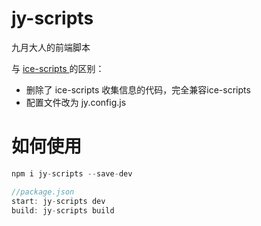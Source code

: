 # jy-scripts

九月大人的前端脚本

与 [ice-scripts ](https://ice.work/docs/cli/about)的区别：
* 删除了 ice-scripts 收集信息的代码，完全兼容ice-scripts
* 配置文件改为 jy.config.js

# 如何使用
```js
npm i jy-scripts --save-dev
```

```js
//package.json
start: jy-scripts dev
build: jy-scripts build
```
